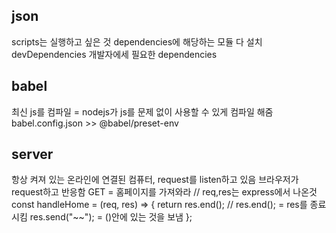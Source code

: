 ## json

scripts는 실행하고 싶은 것
dependencies에 해당하는 모듈 다 설치
devDependencies 개발자에세 필요한 dependencies

## babel

최신 js를 컴파일 = nodejs가 js를 문제 없이 사용할 수 있게 컴파일 해줌
babel.config.json >> @babel/preset-env

## server

항상 켜져 있는 온라인에 연결된 컴퓨터, request를 listen하고 있음
브라우저가 request하고 반응함
GET = 홈페이지를 가져와라
// req,res는 express에서 나온것
const handleHome = (req, res) => {
return res.end(); // res.end(); = res를 종료 시킴 res.send("~~"); = ()안에 있는 것을 보냄
};
